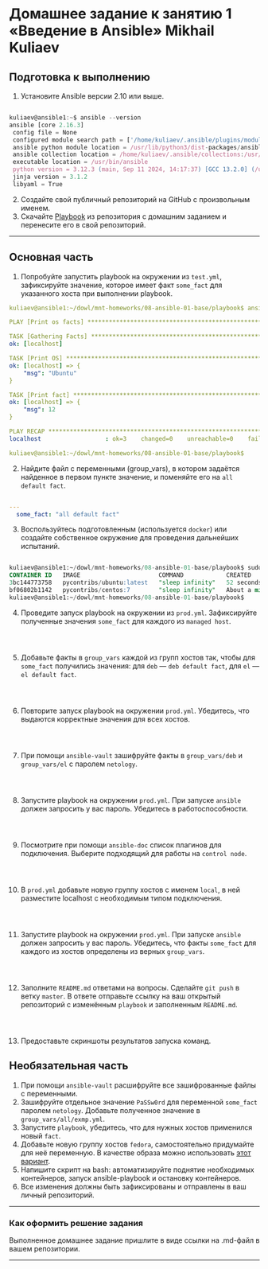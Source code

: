 # Домашнее задание к занятию 1 «Введение в Ansible» Mikhail Kuliaev

## Подготовка к выполнению

1. Установите Ansible версии 2.10 или выше.

 ```javascript

kuliaev@ansible1:~$ ansible --version
ansible [core 2.16.3]
  config file = None
  configured module search path = ['/home/kuliaev/.ansible/plugins/modules', '/usr/share/ansible/plugins/modules']
  ansible python module location = /usr/lib/python3/dist-packages/ansible
  ansible collection location = /home/kuliaev/.ansible/collections:/usr/share/ansible/collections
  executable location = /usr/bin/ansible
  python version = 3.12.3 (main, Sep 11 2024, 14:17:37) [GCC 13.2.0] (/usr/bin/python3)
  jinja version = 3.1.2
  libyaml = True
 
 ```

2. Создайте свой публичный репозиторий на GitHub с произвольным именем.
3. Скачайте [Playbook](./playbook/) из репозитория с домашним заданием и перенесите его в свой репозиторий.

---

## Основная часть

1. Попробуйте запустить playbook на окружении из `test.yml`, зафиксируйте значение, которое имеет факт `some_fact` для указанного хоста при выполнении playbook.

```yml
kuliaev@ansible1:~/dowl/mnt-homeworks/08-ansible-01-base/playbook$ ansible-playbook -i inventory/test.yml site.yml

PLAY [Print os facts] ********************************************************************************************

TASK [Gathering Facts] *******************************************************************************************
ok: [localhost]

TASK [Print OS] **************************************************************************************************
ok: [localhost] => {
    "msg": "Ubuntu"
}

TASK [Print fact] ************************************************************************************************
ok: [localhost] => {
    "msg": 12
}

PLAY RECAP ********************************************************************************************************
localhost                  : ok=3    changed=0    unreachable=0    failed=0    skipped=0    rescued=0    ignored=0   

kuliaev@ansible1:~/dowl/mnt-homeworks/08-ansible-01-base/playbook$ 


 ```

2. Найдите файл с переменными (group_vars), в котором задаётся найденное в первом пункте значение, и поменяйте его на `all default fact`.

```yml  

---
  some_fact: "all default fact"

 ```

3. Воспользуйтесь подготовленным (используется `docker`) или создайте собственное окружение для проведения дальнейших испытаний.

```sql

kuliaev@ansible1:~/dowl/mnt-homeworks/08-ansible-01-base/playbook$ sudo docker ps -a
CONTAINER ID   IMAGE                      COMMAND            CREATED              STATUS              PORTS     NAMES
3bc144773758   pycontribs/ubuntu:latest   "sleep infinity"   52 seconds ago       Up 49 seconds                 ubuntu
bf06802b1142   pycontribs/centos:7        "sleep infinity"   About a minute ago   Up About a minute             centos7
kuliaev@ansible1:~/dowl/mnt-homeworks/08-ansible-01-base/playbook$ 

 ```

4. Проведите запуск playbook на окружении из `prod.yml`. Зафиксируйте полученные значения `some_fact` для каждого из `managed host`.

```SQL 




 ```

5. Добавьте факты в `group_vars` каждой из групп хостов так, чтобы для `some_fact` получились значения: для `deb` — `deb default fact`, для `el` — `el default fact`.

```SQL 




 ```

6.  Повторите запуск playbook на окружении `prod.yml`. Убедитесь, что выдаются корректные значения для всех хостов.

```SQL 




 ```

7. При помощи `ansible-vault` зашифруйте факты в `group_vars/deb` и `group_vars/el` с паролем `netology`.

```SQL 




 ```

8. Запустите playbook на окружении `prod.yml`. При запуске `ansible` должен запросить у вас пароль. Убедитесь в работоспособности.

```SQL 




 ```

9. Посмотрите при помощи `ansible-doc` список плагинов для подключения. Выберите подходящий для работы на `control node`.

```SQL 




 ```

10. В `prod.yml` добавьте новую группу хостов с именем  `local`, в ней разместите localhost с необходимым типом подключения.

```SQL 




 ```

11. Запустите playbook на окружении `prod.yml`. При запуске `ansible` должен запросить у вас пароль. Убедитесь, что факты `some_fact` для каждого из хостов определены из верных `group_vars`.

```SQL 




 ```

12. Заполните `README.md` ответами на вопросы. Сделайте `git push` в ветку `master`. В ответе отправьте ссылку на ваш открытый репозиторий с изменённым `playbook` и заполненным `README.md`.

```SQL 




 ```

13. Предоставьте скриншоты результатов запуска команд.

## Необязательная часть

1. При помощи `ansible-vault` расшифруйте все зашифрованные файлы с переменными.
2. Зашифруйте отдельное значение `PaSSw0rd` для переменной `some_fact` паролем `netology`. Добавьте полученное значение в `group_vars/all/exmp.yml`.
3. Запустите `playbook`, убедитесь, что для нужных хостов применился новый `fact`.
4. Добавьте новую группу хостов `fedora`, самостоятельно придумайте для неё переменную. В качестве образа можно использовать [этот вариант](https://hub.docker.com/r/pycontribs/fedora).
5. Напишите скрипт на bash: автоматизируйте поднятие необходимых контейнеров, запуск ansible-playbook и остановку контейнеров.
6. Все изменения должны быть зафиксированы и отправлены в ваш личный репозиторий.

---

### Как оформить решение задания

Выполненное домашнее задание пришлите в виде ссылки на .md-файл в вашем репозитории.

---
